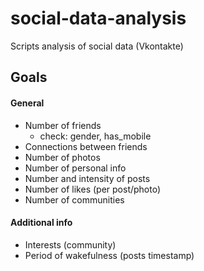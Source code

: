 # social-data-analysis
Scripts analysis of social data (Vkontakte)

## Goals

#### General 
- Number of friends
	- check: gender, has_mobile 
- Connections between friends
- Number of photos
- Number of personal info
- Number and intensity of posts
- Number of likes (per post/photo)
- Number of communities

#### Additional info
- Interests (community)
- Period of wakefulness (posts timestamp)